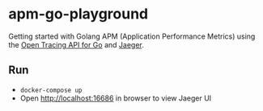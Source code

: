 # apm-go-playground

Getting started with Golang APM (Application Performance Metrics) using the [Open Tracing API for Go](https://github.com/opentracing/opentracing-go) and [Jaeger](https://www.jaegertracing.io/).

## Run

- `docker-compose up`
- Open [http://localhost:16686]("http://localhost:16686") in browser to view Jaeger UI
